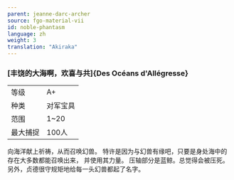 ```yaml
---
parent: jeanne-darc-archer
source: fgo-material-vii
id: noble-phantasm
language: zh
weight: 3
translation: "Akiraka"
---
```


### [丰饶的大海啊，欢喜与共]{Des Océans d'Allégresse}

<table>
  <tr><td>等级</td><td>A+</td></tr>
  <tr><td>种类</td><td>对军宝具</td></tr>
  <tr><td>范围</td><td>1~20</td></tr>
  <tr><td>最大捕捉</td><td>100人</td></tr>
</table>

向海洋献上祈祷，从而召唤幻兽。
特许是因为与幻兽有缘吧，只要是身处海中的存在大多数都能召唤出来，
并使用其力量。
压轴部分是蓝鲸。总觉得会被压死。
另外，贞德很守规矩地给每一头幻兽都起了名字。
